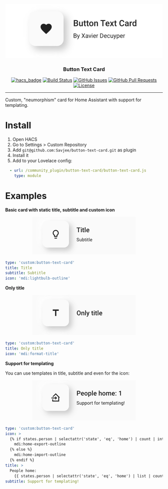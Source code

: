 <p align="center">
  <a href="" rel="noopener">
 <img src="docs/logo.png" alt="Project logo"></a>
</p>

<h3 align="center">Button Text Card</h3>

<div align="center">
  
  [![hacs_badge](https://img.shields.io/badge/HACS-Custom-orange.svg)](https://github.com/custom-components/hacs)
  [![Build Status](https://github.com/Savjee/button-text-card/workflows/Build/badge.svg)](https://github.com/Savjee/button-text-card/actions?query=workflow%3ABuild)
  [![GitHub Issues](https://img.shields.io/github/issues/Savjee/button-text-card.svg)](https://github.com/Savjee/button-text-card/issues)
  [![GitHub Pull Requests](https://img.shields.io/github/issues-pr/Savjee/button-text-card.svg)](https://github.com/Savjee/button-text-card/pulls)
  [![License](https://img.shields.io/badge/license-MIT-blue.svg)](/LICENSE)

</div>

---

Custom, "neumorphism" card for Home Assistant with support for templating.

# Install

1. Open HACS
2. Go to Settings > Custom Repository
3. Add `git@github.com:Savjee/button-text-card.git` as plugin
4. Install it
5. Add to your Lovelace config:

```yaml
  - url: /community_plugin/button-text-card/button-text-card.js
    type: module
```

# Examples

**Basic card with static title, subtitle and custom icon**
<div align="center">
    <img src="docs/example-1.png">
</div>

```yaml
type: 'custom:button-text-card'
title: Title
subtitle: Subtitle
icon: 'mdi:lightbulb-outline'
```

**Only title**
<div align="center">
    <img src="docs/example-2.png">
</div>

```yaml
type: 'custom:button-text-card'
title: Only title
icon: 'mdi:format-title'
```

**Support for templating**

You can use templates in title, subtitle and even for the icon: 
<div align="center">
    <img src="docs/example-3.png">
</div>

```yaml
type: 'custom:button-text-card'
icon: >
  {% if states.person | selectattr('state', 'eq', 'home') | count | int == 0 %} 
    mdi:home-export-outline 
  {% else %} 
    mdi:home-import-outline 
  {% endif %}
title: >
  People home: 
    {{ states.person | selectattr('state', 'eq', 'home') | list | count | int }}
subtitle: Support for templating!
```